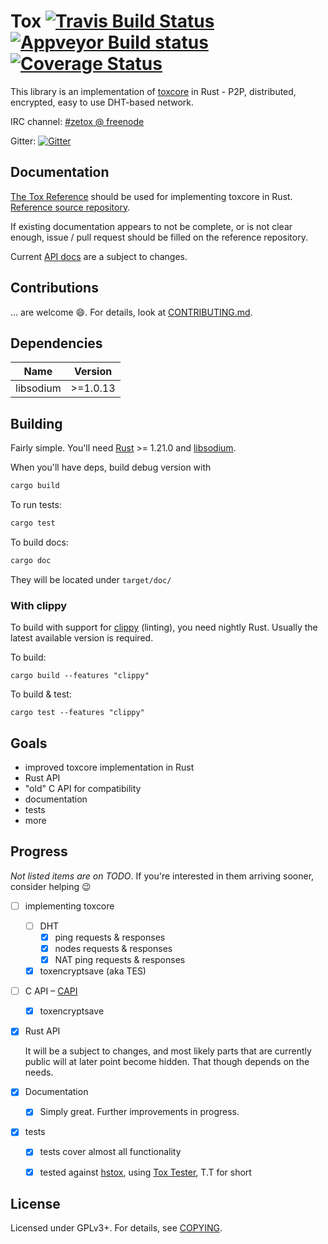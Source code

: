 # Tox  [![Travis Build Status](https://travis-ci.org/zetok/tox.svg?branch=master)](https://travis-ci.org/zetok/tox) [![Appveyor Build status](https://ci.appveyor.com/api/projects/status/0s9t39m8uexyva0a/branch/master?svg=true)](https://ci.appveyor.com/project/zetok/tox) [![Coverage Status](https://coveralls.io/repos/github/zetok/tox/badge.svg?branch=master)](https://coveralls.io/github/zetok/tox?branch=master)

This library is an implementation of [toxcore][toxcore] in Rust - P2P,
distributed, encrypted, easy to use DHT-based network.

IRC channel: [#zetox @ freenode](https://webchat.freenode.net/?channels=zetox)

Gitter: [![Gitter](https://badges.gitter.im/Join%20Chat.svg)](https://gitter.im/zetoxcore/tox?utm_source=badge)

## Documentation

[The Tox Reference](https://zetok.github.io/tox-spec) should be used for
implementing toxcore in Rust. [Reference source repository].

If existing documentation appears to not be complete, or is not clear enough,
issue / pull request should be filled on the reference repository.

Current [API docs](https://zetok.github.io/tox) are a subject to changes.

## Contributions

... are welcome :smile:. For details, look at
[CONTRIBUTING.md](/CONTRIBUTING.md).

## Dependencies
| **Name** | **Version** |
|----------|-------------|
| libsodium | >=1.0.13 |

## Building
Fairly simple. You'll need [Rust] >= 1.21.0 and [libsodium].

When you'll have deps, build debug version with
```bash
cargo build
```

To run tests:
```bash
cargo test

```
To build docs:
```bash
cargo doc
```
They will be located under `target/doc/`

### With clippy
To build with support for [clippy](https://github.com/Manishearth/rust-clippy)
(linting), you need nightly Rust. Usually the latest available version is
required.

To build:
```
cargo build --features "clippy"
```

To build & test:
```
cargo test --features "clippy"
```


## Goals
 - improved toxcore implementation in Rust
 - Rust API
 - "old" C API for compatibility
 - documentation
 - tests
 - more

## Progress
*Not listed items are on TODO*. If you're interested in them arriving sooner,
consider helping :wink:

 - [ ] implementing toxcore
    - [ ] DHT
        - [x] ping requests & responses
        - [x] nodes requests & responses
        - [x] NAT ping requests & responses
    - [x] toxencryptsave (aka TES)
 - [ ] C API – [CAPI]
    - [x] toxencryptsave
 - [x] Rust API

   It will be a subject to changes, and most likely parts that are currently
   public will at later point become hidden. That though depends on the needs.
 - [x] Documentation
    - [x] Simply great. Further improvements in progress.
 - [x] tests
    - [x] tests cover almost all functionality
    - [x] tested against [hstox], using [Tox Tester], T.T for short


## License

Licensed under GPLv3+. For details, see [COPYING](/COPYING).

[CAPI]: https://github.com/quininer/tox-capi
[hstox]: https://github.com/TokTok/hstox
[libsodium]: https://github.com/jedisct1/libsodium
[Reference source repository]: https://github.com/zetok/tox-spec
[Rust]: https://www.rust-lang.org/
[Tox Tester]: https://github.com/zetok/tox-protocol-test
[toxcore]: https://github.com/irungentoo/toxcore
